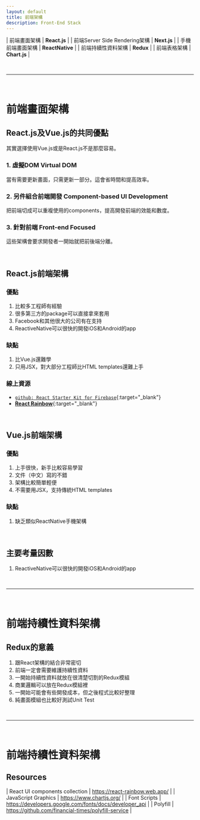 ```yaml
---
layout: default
title: 前端架構
description: Front-End Stack
---
```


| 前端畫面架構 | **React.js** |
| 前端Server Side Rendering架構 | **Next.js** |
| 手機前端畫面架構 | **ReactNative** |
| 前端持續性資料架構 | **Redux** |
| 前端表格架構 | **Chart.js** |

<br>

---

<br>


# 前端畫面架構

## React.js及Vue.js的共同優點

其實選擇使用Vue.js或是React.js不是那麼容易。

### 1. 虛擬DOM Virtual DOM

當有需要更新畫面，只需更新一部分。這會省時間和提高效率。

### 2. 另件組合前端開發 Component-based UI Development

把前端切成可以重複使用的components，提高開發前端的效能和數度。

### 3. 針對前端 Front-end Focused

這些架構會要求開發者一開始就把前後端分離。

<br>

## React.js前端架構

### 優點

1. 比較多工程師有經驗
1. 很多第三方的package可以直接拿來套用
1. Facebook和其他很大的公司有在支持
1. ReactiveNative可以很快的開發iOS和Android的app

### 缺點

1. 比Vue.js還難學
1. 只用JSX，對大部分工程師比HTML templates還難上手

### 線上資源

* [`github: React Starter Kit for Firebase`](https://github.com/kriasoft/react-firebase-starter){:target="_blank"}
* [**React Rainbow**](https://react-rainbow.web.app/){:target="_blank"}

<br>

## Vue.js前端架構

### 優點

1. 上手很快，新手比較容易學習
1. 文件（中文）寫的不錯
1. 架構比較簡單輕便
1. 不需要用JSX，支持傳統HTML templates

### 缺點

1. 缺乏類似ReactNative手機架構

<br>

## 主要考量因數

1. ReactiveNative可以很快的開發iOS和Android的app

<br>

---

<br>

# 前端持續性資料架構

## Redux的意義

1. 跟React架構的結合非常密切
1. 前端一定會需要維護持續性資料
1. 一開始持續性資料就放在很清楚切割的Redux模組
1. 商業邏輯可以放在Redux模組裡
1. 一開始可能會有些開發成本，但之後程式比較好整理
1. 純畫面模組也比較好測試Unit Test

<br>

---

<br>

# 前端持續性資料架構

## Resources
| React UI components collection | https://react-rainbow.web.app/ |
| JavaScript Graphics | https://www.chartjs.org/ |
| Font Scripts | https://developers.google.com/fonts/docs/developer_api |
| Polyfill | https://github.com/financial-times/polyfill-service |

